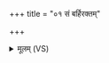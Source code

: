 +++
title = "०१ सं बर्हिरक्तम्"

+++
<details><summary>मूलम् (VS)</summary>

सं ब॒र्हिर॒क्तं ह॒विषा॑ घृ॒तेन॒ समिन्द्रे॑ण॒ वसु॑ना॒ सं म॒रुद्भिः॑। सं दे॒वैर्वि॒श्वदे॑वेभिर॒क्तमिन्द्रं॑ गछतु ह॒विः स्वाहा॑ ॥
</details>